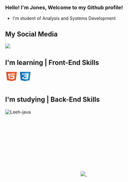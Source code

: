 ### Hello! I'm Jones, Welcome to my Github profile!

- I'm student of Analysis and Systems Development <br>

## My Social Media 
<div style="display: inline_block"> 
  <a href="https://www.linkedin.com/in/jones-ferreira-402151210/" target="_blank"><img src="https://img.shields.io/badge/LinkedIn-0077B5?style=for-the-badge&logo=linkedin&logoColor=white" target="_blank"></a>
</div>

## I'm learning | Front-End Skills
<div style="display: inline_block">
  <img align="center" alt="Leeh-HTML" height="30" width="40" src="https://raw.githubusercontent.com/devicons/devicon/master/icons/html5/html5-original.svg">
  <img align="center" alt="Leeh-CSS" height="30" width="40" src="https://raw.githubusercontent.com/devicons/devicon/master/icons/css3/css3-original.svg">
  
</div><br>

## I'm studying | Back-End Skills
<div style="display: inline_block">
  <img align="center" alt="Leeh-java" height="40" width="40" src="https://cdn.jsdelivr.net/gh/devicons/devicon/icons/java/java-original-wordmark.svg" />
</div>
<br>

<div align="center">
  <a href="https://github.com/joneskelvy">
  <img height="180em" src="https://github-readme-stats.vercel.app/api/top-langs/?username=joneskelvy&layout=compact&langs_count=7&theme=jolly"/>
  <img height="180em"![JonesKelvy GitHub stats](https://github-readme-stats.vercel.app/api?username=joneskelvy&theme=great-gatsby&show_icons=true)
</div>




